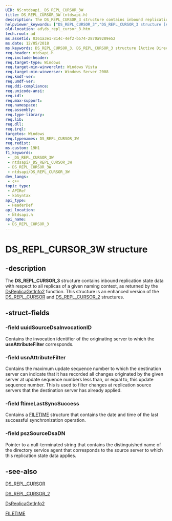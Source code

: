 ```yaml
---
UID: NS:ntdsapi._DS_REPL_CURSOR_3W
title: DS_REPL_CURSOR_3W (ntdsapi.h)
description: The DS_REPL_CURSOR_3 structure contains inbound replication state data with respect to all replicas of a given naming context, as returned by the DsReplicaGetInfo2 function.
helpviewer_keywords: ["DS_REPL_CURSOR_3","DS_REPL_CURSOR_3 structure [Active Directory]","DS_REPL_CURSOR_3W","_DS_REPL_CURSOR_3W","ad.ds_repl_cursor_3","ntdsapi/DS_REPL_CURSOR_3"]
old-location: ad\ds_repl_cursor_3.htm
tech.root: ad
ms.assetid: 0361a3e1-814c-4ef2-b574-2870a9289e52
ms.date: 12/05/2018
ms.keywords: DS_REPL_CURSOR_3, DS_REPL_CURSOR_3 structure [Active Directory], DS_REPL_CURSOR_3W, _DS_REPL_CURSOR_3W, ad.ds_repl_cursor_3, ntdsapi/DS_REPL_CURSOR_3
req.header: ntdsapi.h
req.include-header: 
req.target-type: Windows
req.target-min-winverclnt: Windows Vista
req.target-min-winversvr: Windows Server 2008
req.kmdf-ver: 
req.umdf-ver: 
req.ddi-compliance: 
req.unicode-ansi: 
req.idl: 
req.max-support: 
req.namespace: 
req.assembly: 
req.type-library: 
req.lib: 
req.dll: 
req.irql: 
targetos: Windows
req.typenames: DS_REPL_CURSOR_3W
req.redist: 
ms.custom: 19H1
f1_keywords:
 - _DS_REPL_CURSOR_3W
 - ntdsapi/_DS_REPL_CURSOR_3W
 - DS_REPL_CURSOR_3W
 - ntdsapi/DS_REPL_CURSOR_3W
dev_langs:
 - c++
topic_type:
 - APIRef
 - kbSyntax
api_type:
 - HeaderDef
api_location:
 - Ntdsapi.h
api_name:
 - DS_REPL_CURSOR_3
---
```


# DS_REPL_CURSOR_3W structure


## -description

The <b>DS_REPL_CURSOR_3</b> structure contains inbound replication state data with respect to all replicas of a given naming context, as returned by the 
<a href="https://docs.microsoft.com/windows/desktop/api/ntdsapi/nf-ntdsapi-dsreplicagetinfo2w">DsReplicaGetInfo2</a> function. This structure is an enhanced version of the <a href="https://docs.microsoft.com/windows/desktop/api/ntdsapi/ns-ntdsapi-ds_repl_cursor">DS_REPL_CURSOR</a> and <a href="https://docs.microsoft.com/windows/desktop/api/ntdsapi/ns-ntdsapi-ds_repl_cursor_2">DS_REPL_CURSOR_2</a> structures.

## -struct-fields

### -field uuidSourceDsaInvocationID

Contains the invocation identifier of the originating server to which the <b>usnAttributeFilter</b> corresponds.

### -field usnAttributeFilter

Contains the maximum update sequence number to which the destination server can indicate that it has recorded all changes originated by the given server at update sequence numbers less than, or equal to, this update sequence number. This is used to filter changes at replication source servers that the destination server has already applied.

### -field ftimeLastSyncSuccess

Contains a <a href="https://docs.microsoft.com/windows/desktop/api/minwinbase/ns-minwinbase-filetime">FILETIME</a> structure that contains the date and time of the last successful synchronization operation.

### -field pszSourceDsaDN

Pointer to  a null-terminated string that contains the distinguished name of the directory service agent that corresponds to the source server to which this replication state data applies.

## -see-also

<a href="https://docs.microsoft.com/windows/desktop/api/ntdsapi/ns-ntdsapi-ds_repl_cursor">DS_REPL_CURSOR</a>



<a href="https://docs.microsoft.com/windows/desktop/api/ntdsapi/ns-ntdsapi-ds_repl_cursor_2">DS_REPL_CURSOR_2</a>



<a href="https://docs.microsoft.com/windows/desktop/api/ntdsapi/nf-ntdsapi-dsreplicagetinfo2w">DsReplicaGetInfo2</a>



<a href="https://docs.microsoft.com/windows/desktop/api/minwinbase/ns-minwinbase-filetime">FILETIME</a>

